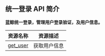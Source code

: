 ## 统一登录 API 简介

**蓝鲸统一登录，管理用户登录验证，及用户信息。**

| 资源名称 | 资源描述 |
|---|---|
| [get_user](./zh-hans/get_user.md)	| 获取用户信息 |